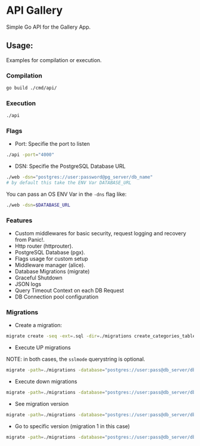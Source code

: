 # API Gallery

Simple Go API for the Gallery App.

## Usage:
Examples for compilation or execution.

### Compilation
```sh
go build ./cmd/api/
```

### Execution
```sh
./api

```
### Flags

* Port: Specifie the port to listen
```sh
./api -port="4000"
```

* DSN: Specifie the PostgreSQL Database URL
```sh
./web -dsn="postgres://user:password@pg_server/db_name"
# by default this take the ENV Var DATABASE_URL
```
You can pass an OS ENV Var in the `-dns` flag like:
```sh
./web -dsn=$DATABASE_URL
```


### Features
- Custom middlewares for basic security, request logging and recovery from Panic!.
- Http router (httprouter).
- PostgreSQL Database (pgx).
- Flags usage for custom setup
- Middleware manager (alice).
- Database Migrations (migrate)
- Graceful Shutdown
- JSON logs
- Query Timeout Context on each DB Request
- DB Connection pool configuration

### Migrations

- Create a migration:
```sh
migrate create -seq -ext=.sql -dir=./migrations create_categories_table
```

- Execute UP migrations

NOTE: in both cases, the `sslmode` querystring is optional.
```sh
migrate -path=./migrations -database="postgres://user:pass@db_server/db_name?sslmode=disable" up
```

- Execute down migrations
```sh
migrate -path=./migrations -database="postgres://user:pass@db_server/db_name?sslmode=disable" down
```

- See migration version
```sh
migrate -path=./migrations -database="postgres://user:pass@db_server/db_name?sslmode=disable" version
```

- Go to specific version (migration 1 in this case)
```sh
migrate -path=./migrations -database="postgres://user:pass@db_server/db_name?sslmode=disable" goto 1
```
